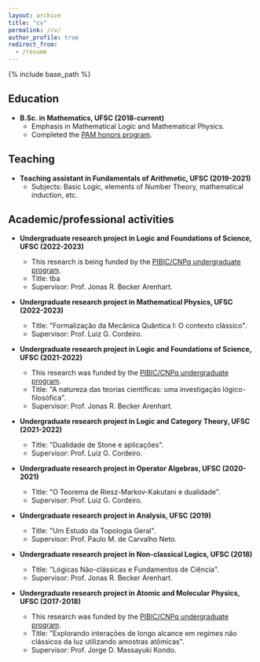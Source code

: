 ```yaml
---
layout: archive
title: "cv"
permalink: /cv/
author_profile: true
redirect_from:
  - /resume
---
```


{% include base_path %}

## Education

* **B.Sc. in Mathematics, UFSC (2018-current)**
  * Emphasis in Mathematical Logic and Mathematical Physics.
  * Completed the [PAM honors program](http://pam.mtm.ufsc.br/).

## Teaching

* **Teaching assistant in Fundamentals of Arithmetic, UFSC (2019-2021)**
  * Subjects: Basic Logic, elements of Number Theory, mathematical induction, etc. 

## Academic/professional activities

* **Undergraduate research project in Logic and Foundations of Science, UFSC (2022-2023)**
  * This research is being funded by the [PIBIC/CNPq undergraduate program](http://pibic.propesq.ufsc.br/).
  * Title: tba
  * Supervisor: Prof. Jonas R. Becker Arenhart.

* **Undergraduate research project in Mathematical Physics, UFSC (2022-2023)**
  * Title: "Formalização da Mecânica Quântica I: O contexto clássico". 
  * Supervisor: Prof. Luiz G. Cordeiro.

* **Undergraduate research project in Logic and Foundations of Science, UFSC (2021-2022)**
  * This research was funded by the [PIBIC/CNPq undergraduate program](http://pibic.propesq.ufsc.br/).
  * Title: "A natureza das teorias científicas: uma investigação lógico-filosófica". 
  * Supervisor: Prof. Jonas R. Becker Arenhart.

* **Undergraduate research project in Logic and Category Theory, UFSC (2021-2022)**
  * Title: "Dualidade de Stone e aplicações". 
  * Supervisor: Prof. Luiz G. Cordeiro. 

* **Undergraduate research project in Operator Algebras, UFSC (2020-2021)** 
  * Title: "O Teorema de Riesz-Markov-Kakutani e dualidade". 
  * Supervisor: Prof. Luiz G. Cordeiro. 

* **Undergraduate research project in Analysis, UFSC (2019)** 
  * Title: "Um Estudo da Topologia Geral". 
  * Supervisor: Prof. Paulo M. de Carvalho Neto.

* **Undergraduate research project in Non-classical Logics, UFSC (2018)** 
  * Title: "Lógicas Não-clássicas e Fundamentos de Ciência".
  * Supervisor: Prof. Jonas R. Becker Arenhart.
 
* **Undergraduate research project in Atomic and Molecular Physics, UFSC (2017-2018)**
  * This research was funded by the [PIBIC/CNPq undergraduate program](http://pibic.propesq.ufsc.br/). 
  * Title: "Explorando interações de longo alcance em regimes não clássicos da luz utilizando amostras atômicas".
  * Supervisor: Prof. Jorge D. Massayuki Kondo.
